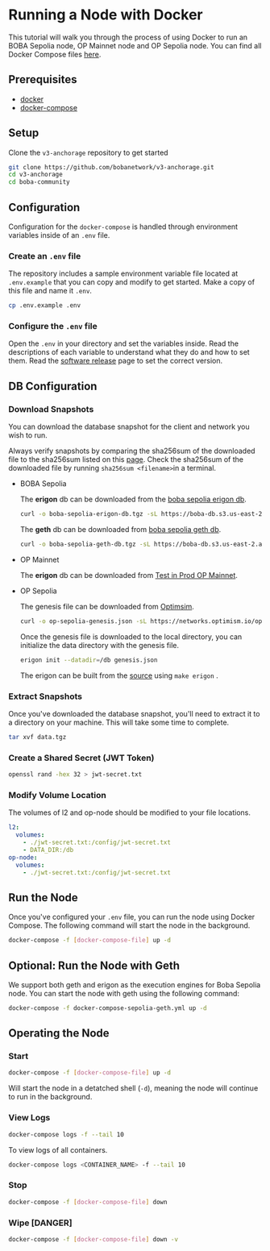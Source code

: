 # Running a Node with Docker

This tutorial will walk you through the process of using Docker to run an BOBA Sepolia node, OP Mainnet node and OP Sepolia node. You can find all Docker Compose files [here](https://github.com/bobanetwork/v3-anchorage/tree/develop/boba-community).

## Prerequisites

* [docker](https://docs.docker.com/engine/install/)
* [docker-compose](https://docs.docker.com/compose/install/)

## Setup

Clone the `v3-anchorage` repository to get started

```bash
git clone https://github.com/bobanetwork/v3-anchorage.git
cd v3-anchorage
cd boba-community
```

## Configuration

Configuration for the `docker-compose` is handled through environment variables inside of an `.env` file.

### Create an `.env` file

The repository includes a sample environment variable file located at `.env.example` that you can copy and modify to get started. Make a copy of this file and name it `.env`.

```bash
cp .env.example .env
```

### Configure the `.env` file

Open the `.env` in your directory and set the variables inside. Read the descriptions of each variable to understand what they do and how to set them. Read the [software release](./software-release.md) page to set the correct version.

## DB Configuration

### Download Snapshots

You can download the database snapshot for the client and network you wish to run. 

Always verify snapshots by comparing the sha256sum of the downloaded file to the sha256sum listed on this [page](./snapshot-downloads.md). Check the sha256sum of the downloaded file by running `sha256sum <filename>`in a terminal.

- BOBA Sepolia

  The **erigon** db can be downloaded from the [boba sepolia erigon db](https://boba-db.s3.us-east-2.amazonaws.com/sepolia/boba-sepolia-erigon-db.tgz).

  ```bash
  curl -o boba-sepolia-erigon-db.tgz -sL https://boba-db.s3.us-east-2.amazonaws.com/sepolia/boba-sepolia-erigon-db.tgz
  ```

  The **geth** db can be downloaded from [boba sepolia geth db](https://boba-db.s3.us-east-2.amazonaws.com/sepolia/boba-sepolia-geth-db.tgz).

  ```bash
  curl -o boba-sepolia-geth-db.tgz -sL https://boba-db.s3.us-east-2.amazonaws.com/sepolia/boba-sepolia-geth-db.tgz
  ```

- OP Mainnet

  The **erigon** db can be downloaded from [Test in Prod OP Mainnet](https://op-erigon-backup.mainnet.testinprod.io).

- OP Sepolia

  The genesis file can be downloaded from [Optimsim](https://networks.optimism.io/op-sepolia/genesis.json).

  ```bash
  curl -o op-sepolia-genesis.json -sL https://networks.optimism.io/op-sepolia/genesis.json
  ```

  Once the genesis file is downloaded to the local directory, you can initialize the data directory with the genesis file.

  ```bash
  erigon init --datadir=/db genesis.json
  ```

  The erigon can be built from the [source](https://github.com/bobanetwork/v3-erigon) using `make erigon` .


### Extract Snapshots

Once you've downloaded the database snapshot, you'll need to extract it to a directory on your machine. This will take some time to complete.

```bash
tar xvf data.tgz
```

### Create a Shared Secret (JWT Token)

```bash
openssl rand -hex 32 > jwt-secret.txt
```

### Modify Volume Location

The volumes of l2 and op-node should be modified to your file locations.

```yaml
l2:
  volumes:
    - ./jwt-secret.txt:/config/jwt-secret.txt
    - DATA_DIR:/db
op-node:
  volumes:
  	- ./jwt-secret.txt:/config/jwt-secret.txt
```

## Run the Node

Once you've configured your `.env` file, you can run the node using Docker Compose. The following command will start the node in the background.

```bash
docker-compose -f [docker-compose-file] up -d
```

## Optional: Run the Node with Geth

We support both geth and erigon as the execution engines for Boba Sepolia node. You can start the node with geth using the following command:

```bash
docker-compose -f docker-compose-sepolia-geth.yml up -d
```

## Operating the Node

### Start

```bash
docker-compose -f [docker-compose-file] up -d
```

Will start the node in a detatched shell (`-d`), meaning the node will continue to run in the background.

### View Logs

```bash
docker-compose logs -f --tail 10
```

To view logs of all containers.

```bash
docker-compose logs <CONTAINER_NAME> -f --tail 10
```

### Stop

```bash
docker-compose -f [docker-compose-file] down
```

### Wipe [DANGER]

```bash
docker-compose -f [docker-compose-file] down -v
```

